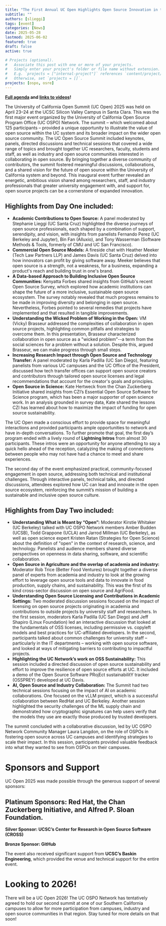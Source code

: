 ```yaml
---
title: "The First Annual UC Open Highlights Open Source Innovation in the UC System"
subtitle: ""
authors: [slieggi]
tags: [event]
categories: [News]
date: 2025-05-28
lastmod: 2025-06-02
featured: true
draft: false
active: true

# Projects (optional).
#   Associate this post with one or more of your projects.
#   Simply enter your project's folder or file name without extension.
#   E.g. `projects = ["internal-project"]` references `content/project/deep-learning/index.md`.
#   Otherwise, set `projects = []`.
projects: [ospo, osre]
---
```



**[Full agenda](../../events/uc-open-4-2025/_index.md) and [links to videos](https://youtube.com/playlist?list=PLgEgostMUSe2s4xUSI4iYsr16d1adYyh3&si=6sS-_EUNeXH3qlZD)!**

The University of California Open Summit (UC Open) 2025 was held on April 23–24 at the UCSC Silicon Valley Campus in Santa Clara. This was the first major event organized by the University of California Open Source Program Office (UC OSPO) Network. The summit – which welcomed about 125 participants – provided a unique opportunity to illustrate the value of open source within the UC system and its broader impact on the wider open source community. The UC Open Source Summit included keynotes, panels, directed discussions and technical sessions that covered a wide range of topics and brought together UC researchers, faculty, students and staff, as well as industry and open source communities interested in collaborating in open source. By bringing together a diverse community of contributors, the summit fostered meaningful discussions, collaborations, and a shared vision for the future of open source within the University of California system and beyond. This inaugural event further revealed an energetic, ambitious vision shared among researchers, staff, and industry professionals that greater university engagement with, and support for, open source projects can be a cornerstone of expanded innovation.

## Highlights from Day One included:

- **Academic Contributions to Open Source:** A panel moderated by Stephanie Lieggi (UC Santa Cruz) highlighted the diverse journeys of open source professionals, each shaped by a combination of support, serendipity, and vision, with insights from panelists Fernando Perez (UC Berkeley and Jupyter), Bin Fan (Alluxio), and Tony Wasserman (Software Methods & Tools, formerly of CMU and UC San Francisco).
- **Commercial Open Source Models:** A fireside chat with Heather Meeker (Tech Law Partners LLP) and James Davis (UC Santa Cruz) delved into how innovators can profit by giving software away. Meeker believes that open source is a strength, not a weakness, for a business, expanding a product's reach and building trust in one's brand.
- **A Data-based Approach to Building Inclusive Open Source Communities:** Kenyatta Forbes shared insights from GitHub's recent Open Source Survey, which explored how academic institutions can shape the future of a more inclusive, sustainable open source ecosystem. The survey notably revealed that much progress remains to be made in improving diversity and belonging in open source. Nevertheless, Forbes pointed to several remedies that projects have implemented and that resulted in tangible improvements.
- **Understanding the Wicked Problem of Working in the Open:** VM (Vicky) Brasseur addressed the complexities of collaboration in open source projects, highlighting common pitfalls and strategies to overcome them. In this presentation, Brasseur characterized collaboration in open source as a "wicked problem"--a term from the social sciences for a problem without a solution. Despite this, argued Brasseur, we can make progress through small steps.
- **Increasing Research Impact through Open Source and Technology Transfer:** A panel moderated by Karla Padilla (UC San Diego), featuring panelists from various UC campuses and the UC Office of the President, discussed how tech transfer offices can support open source creators and contributors through tailored open source licenses and legal recommendations that account for the creator's goals and principles.
- **Open Source in Science:** Kate Hertweck from the Chan Zuckerberg Initiative shared insights from CZI’s Essential Open Source Software for Science program, which has been a major supporter of open science work. In an analysis grounded in survey data, Kate shared the lessons CZI has learned about how to maximize the impact of funding for open source sustainability.

The UC Open made a conscious effort to provide space for meaningful interactions and provided participants ample opportunities to network and have in-depth conversations. To further promote that goal, the first day’s program ended with a lively round of **Lightning Intros** from almost 30 participants. These intros were an opportunity for anyone attending to say a quick hello ahead of the reception, catalyzing the making of connections between people who may not have had a chance to meet and share experiences.

The second day of the event emphasized practical, community-focused engagement in open source, addressing both technical and institutional challenges. Through interactive panels, technical talks, and directed discussions, attendees explored how UC can lead and innovate in the open source ecosystem, reinforcing the summit’s mission of building a sustainable and inclusive open source culture.

## Highlights from Day Two included:

- **Understanding What is Meant by “Open”:** Moderator Kirstie Whitaker (UC Berkeley) talked with UC OSPO Network members Amber Budden (UCSB), Todd Grappone (UCLA) and Jarrod Millman (UC Berkeley), as well as open science expert Kristen Ratan (Strategies for Open Science) about the definition of "open" in the context of research, science, and technology. Panelists and audience members shared diverse perspectives on openness in data sharing, software, and scientific collaboration.
- **Open Source in Agriculture and the overlap of academia and industry:** Moderator Rob Trice (Better Food Ventures) brought together a diverse panel of experts from academia and industry to look at the growing effort to leverage open source tools and data to innovate in food production, supply chains, and sustainability. This was the first of its kind cross-sector discussion on open source and AgriFood.
- **Understanding Open Source Licensing and Contributions in Academic Settings:** Two moderated discussion sessions focused on the impact of licensing on open source projects originating in academia and contributions to outside projects by university staff and researchers. In the first session, moderators Karla Padilla (UC San Diego) and Jeff Shapiro (Linux Foundation) led an interactive discussion that looked at the fundamentals of OSS licenses, including permissive vs. copyleft models and best practices for UC-affiliated developers. In the second, participants talked about common challenges for university staff – particularly in the IT departments – working with open source software, and looked at ways of mitigating barriers to contributing to impactful projects.
- **Highlighting the UC Network’s work on OSS Sustainability:** This session included a directed discussion of open source sustainability and effort to improve the resilience of open source efforts at UC. It included a demo of the Open Source Software PRojEct sustainabilitY tracker (OSSPREY) developed at UC Davis.
- **AI, Open Source and Industry Collaboration:** The Summit had two technical sessions focusing on the impact of AI on academic collaborations. One focused on the vLLM project, which is a successful collaboration between RedHat and UC Berkeley. Another session highlighted the security challenges of the ML supply chain and demonstrated how cryptographic signatures can help users verify that the models they use are exactly those produced by trusted developers.

The summit concluded with a collaborative discussion, led by UC OSPO Network Community Manager Laura Langdon, on the role of OSPOs in fostering open source across UC campuses and identifying strategies to scale their impact. In this session, participants provided valuable feedback into what they wanted to see from OSPOs on their campuses.

# Sponsors and Support

UC Open 2025 was made possible through the generous support of several sponsors:

## Platinum Sponsors: Red Hat, the Chan Zuckerberg Initiative, and Alfred P. Sloan Foundation.

**Silver Sponsor: UCSC’s Center for Research in Open Source Software (CROSS)**

**Bronze Sponsor: GitHub**

The event also received significant support from **UCSC’s Baskin Engineering**, which provided the venue and technical support for the entire event.

# Looking to 2026!

There will be a UC Open 2026! The UC OSPO Network has tentatively agreed to hold our second summit at one of our Southern California campuses to allow for more participation from campuses, industry and open source communities in that region. Stay tuned for more details on that soon!

